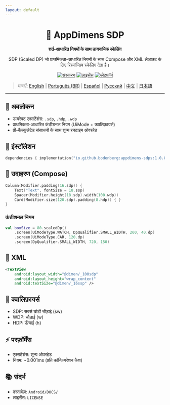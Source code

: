 ```yaml
---
layout: default
---
```


<div align="center">
    <h1>📐 AppDimens SDP</h1>
    <p><strong>शर्त-आधारित नियमों के साथ डायनामिक स्केलिंग</strong></p>
    <p>SDP (Scaled DP) जो प्राथमिकता-आधारित नियमों के साथ Compose और XML लेआउट के लिए रिस्पॉन्सिव स्केलिंग देता है।</p>

[![संस्करण](https://img.shields.io/badge/version-1.0.8-blue.svg)](https://github.com/bodenberg/appdimens/releases)
[![लाइसेंस](https://img.shields.io/badge/license-Apache%202.0-green.svg)](../../../LICENSE)
[![प्लेटफ़ॉर्म](https://img.shields.io/badge/platform-Android%2021+-orange.svg)](https://developer.android.com/)
</div>

> भाषाएँ: [English](../../../../Android/appdimens_sdps/README.md) | [Português (BR)](../../pt-BR/Android/appdimens_sdps/README.md) | [Español](../../es/Android/appdimens_sdps/README.md) | [Русский](../../ru/Android/appdimens_sdps/README.md) | [中文](../../zh/Android/appdimens_sdps/README.md) | [日本語](../../ja/Android/appdimens_sdps/README.md)

---

## 🎯 अवलोकन
- डायरेक्ट एक्सटेंशंस: `.sdp`, `.hdp`, `.wdp`
- प्राथमिकता-आधारित कंडीशनल नियम (UiMode + क्वालिफ़ायर्स)
- प्री-कैल्कुलेटेड संसाधनों के साथ शून्य रनटाइम ओवरहेड

## 🚀 इंस्टॉलेशन
```kotlin
dependencies { implementation("io.github.bodenberg:appdimens-sdps:1.0.8") }
```

## 🎨 उदाहरण (Compose)
```kotlin
Column(Modifier.padding(16.sdp)) {
    Text("Text", fontSize = 18.ssp)
    Spacer(Modifier.height(18.sdp).width(100.wdp))
    Card(Modifier.size(120.sdp).padding(8.hdp)) { }
}
```

### कंडीशनल नियम
```kotlin
val boxSize = 80.scaledDp()
    .screen(UiModeType.WATCH, DpQualifier.SMALL_WIDTH, 200, 40.dp)
    .screen(UiModeType.CAR, 120.dp)
    .screen(DpQualifier.SMALL_WIDTH, 720, 150)
```

## 📄 XML
```xml
<TextView
    android:layout_width="@dimen/_100sdp"
    android:layout_height="wrap_content"
    android:textSize="@dimen/_16ssp" />
```

## 📐 क्वालिफ़ायर्स
- SDP: सबसे छोटी चौड़ाई (sw)
- WDP: चौड़ाई (w)
- HDP: ऊँचाई (h)

## ⚡ परफ़ॉर्मेंस
- एक्सटेंशंस: शून्य ओवरहेड
- नियम: ~0.001ms (प्रति कॉन्फ़िगरेशन कैश)

## 📚 संदर्भ
- दस्तावेज़: `Android/DOCS/`
- लाइसेंस: `LICENSE`
